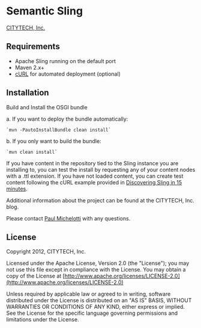 # Semantic Sling

[CITYTECH, Inc.](http://www.citytechinc.com)

## Requirements

* Apache Sling running on the default port
* Maven 2.x+
* [cURL](http://curl.haxx.se/) for automated deployment (optional)

## Installation

Build and Install the OSGI bundle

a. If you want to deploy the bundle automatically:

    `mvn -PautoInstallBundle clean install`

b. If you only want to build the bundle:

    `mvn clean install`

If you have content in the repository tied to the Sling instance you are installing to, you can test the install by requesting any of your content nodes with a .ttl extension.  If you have not loaded content, you can create test content following the cURL example provided in [Discovering Sling in 15 minutes](http://sling.apache.org/site/discover-sling-in-15-minutes.html).

Additional information about the project can be found at the CITYTECH, Inc. blog.

Please contact [Paul Michelotti](mailto:pmichelotti@citytechinc.com) with any questions.

## License

Copyright 2012, CITYTECH, Inc.

Licensed under the Apache License, Version 2.0 (the "License"); you may not use this file except in compliance with the License. You may obtain a copy of the License at [http://www.apache.org/licenses/LICENSE-2.0](http://www.apache.org/licenses/LICENSE-2.0)

Unless required by applicable law or agreed to in writing, software distributed under the License is distributed on an "AS IS" BASIS, WITHOUT WARRANTIES OR CONDITIONS OF ANY KIND, either express or implied. See the License for the specific language governing permissions and limitations under the License.
